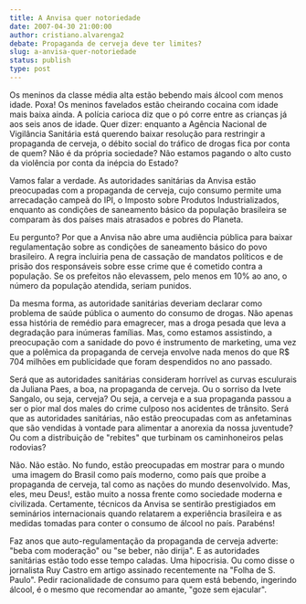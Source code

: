 ```yaml
---
title: A Anvisa quer notoriedade
date: 2007-04-30 21:00:00
author: cristiano.alvarenga2
debate: Propaganda de cerveja deve ter limites?
slug: a-anvisa-quer-notoriedade
status: publish 
type: post
---
```


  
Os meninos da classe média alta estão bebendo mais álcool com menos idade. Poxa! Os meninos favelados estão cheirando cocaina com idade mais baixa ainda. A polícia carioca diz que o pó corre entre as crianças já aos seis anos de idade. Quer dizer: enquanto a Agência Nacional de Vigilância Sanitária está querendo baixar resolução para restringir a propaganda de cerveja, o débito social do tráfico de drogas fica por conta de quem? Não é da própria sociedade? Não estamos pagando o alto custo da violência por conta da inépcia do Estado?  
  
Vamos falar a verdade. As autoridades sanitárias da Anvisa estão preocupadas com a propaganda de cerveja, cujo consumo permite uma arrecadação campeã do IPI, o Imposto sobre Produtos Industrializados, enquanto as condições de saneamento básico da população brasileira se comparam às dos países mais atrasados e pobres do Planeta.  
  
Eu pergunto? Por que a Anvisa não abre uma audiência pública para baixar regulamentação sobre as condições de saneamento básico do povo brasileiro. A regra incluiria pena de cassação de mandatos políticos e de prisão dos responsáveis sobre esse crime que é cometido contra a população. Se os prefeitos não elevassem, pelo menos em 10% ao ano, o número da população atendida, seriam punidos.  
  
Da mesma forma, as autoridade sanitárias deveriam declarar como problema de saúde pública o aumento do consumo de drogas. Não apenas essa história de remédio para emagrecer, mas a droga pesada que leva a degradação para inúmeras famílias. Mas, como estamos assistindo, a preocupação com a sanidade do povo é instrumento de marketing, uma vez que a polêmica da propaganda de cerveja envolve nada menos do que R$ 704 milhões em publicidade que foram despendidos no ano passado.  
  
Será que as autoridades sanitárias consideram horrível as curvas esculurais da Juliana Paes, a boa, na propaganda de cerveja. Ou o sorriso da Ivete Sangalo, ou seja, cerveja? Ou seja, a cerveja e a sua propaganda passou a ser o pior mal dos males do crime culposo nos acidentes de trânsito. Será que as autoridades sanitárias, não estão preocupadas com as anfetaminas que são vendidas à vontade para alimentar a anorexia da nossa juventude? Ou com a distribuição de "rebites" que turbinam os caminhoneiros pelas rodovias?  
  
Não. Não estão. No fundo, estão preocupadas em mostrar para o mundo  uma imagem do Brasil como país moderno, como país que proibe a propaganda de cerveja, tal como as nações do mundo desenvolvido. Mas, eles, meu Deus!, estão muito a nossa frente como sociedade moderna e civilizada. Certamente, técnicos da Anvisa se sentirão prestigiados em seminários internacionais quando relatarem a experiência brasileira e as medidas tomadas para conter o consumo de álcool no país. Parabéns!   
  
Faz anos que auto-regulamentação da propaganda de cerveja adverte: "beba com moderação" ou "se beber, não dirija". E as autoridades sanitárias estão todo esse tempo caladas. Uma hipocrisia. Ou como disse o jornalista Ruy Castro em artigo assinado recentemente na "Folha de S. Paulo". Pedir racionalidade de consumo para quem está bebendo, ingerindo álcool, é o mesmo que recomendar ao amante, "goze sem ejacular".
